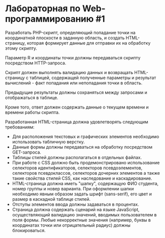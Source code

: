 # Лабораторная по Web-программированию #1

Разработать PHP-скрипт, определяющий попадание точки на координатной плоскости в заданную область, и создать HTML-страницу, которая формирует данные для отправки их на обработку этому скрипту.

Параметр R и координаты точки должны передаваться скрипту посредством HTTP-запроса. 

Скрипт должен выполнять валидацию данных и возвращать HTML-страницу с таблицей, содержащей полученные параметры и результат вычислений - факт попадания или непопадания точки в область. 

Предыдущие результаты должны сохраняться между запросами и отображаться в таблице.

Кроме того, ответ должен содержать данные о текущем времени и времени работы скрипта.

Разработанная HTML-страница должна удовлетворять следующим требованиям:
*	Для расположения текстовых и графических элементов необходимо использовать табличную верстку.
*	Данные формы должны передаваться на обработку посредством GET-запроса.
*	Таблицы стилей должны располагаться в отдельных файлах.
*	При работе с CSS должно быть продемонстрировано использование селекторов идентификаторов, селекторов псевдоэлементов, селекторов псевдоклассов, селекторов дочерних элементов а также такие свойства стилей CSS, как наследование и каскадирование.
*	HTML-страница должна иметь "шапку", содержащую ФИО студента, номер группы и новер варианта. При оформлении шапки необходимо явным образом задать шрифт (sans-serif), его цвет и размер в каскадной таблице стилей.
*	Отступы элементов ввода должны задаваться в процентах.
*	Страница должна содержать сценарий на языке JavaScript, осуществляющий валидацию значений, вводимых пользователем в поля формы. Любые некорректные значения (например, буквы в координатах точки или отрицательный радиус) должны блокироваться.
